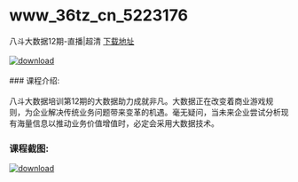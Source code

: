 # www_36tz_cn_5223176
八斗大数据12期-直播|超清
[下载地址](http://www.36tz.cn/article/5223176 "下载地址")
<br/></br>[![download](http://36tz.cn/muke_img/2021_10_1-40.png "下载地址")](http://www.36tz.cn/article/5223176 "下载地址")
<br/></br>### 课程介绍:<br/></br>八斗大数据培训第12期的大数据助力成就非凡。大数据正在改变着商业游戏规则，为企业解决传统业务问题带来变革的机遇。毫无疑问，当未来企业尝试分析现有海量信息以推动业务价值增值时，必定会采用大数据技术。

### 课程截图:
[![download](http://36tz.cn/muke_img/2022_03_2-20.png "下载地址")](http://www.36tz.cn/article/5223176 "下载地址")
